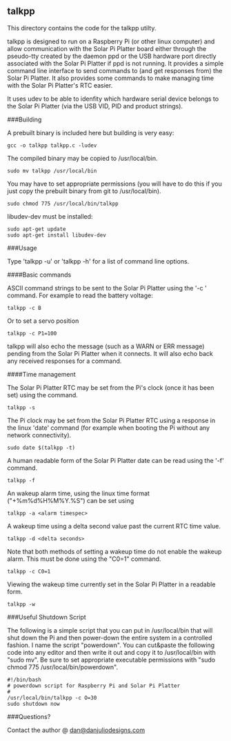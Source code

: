## talkpp

This directory contains the code for the talkpp utilty.

talkpp is designed to run on a Raspberry Pi (or other linux computer) and allow communication with the Solar Pi Platter board either through the pseudo-tty created by the daemon ppd or the USB hardware port directly associated with the Solar Pi Platter if ppd is not running.  It provides a simple command line interface to send commands to (and get responses from) the Solar Pi Platter.  It also provides some commands to make managing time with the Solar Pi Platter's RTC easier.

It uses udev to be able to idenfity which hardware serial device belongs to the Solar Pi Platter (via the USB VID, PID and product strings).


###Building

A prebuilt binary is included here but building is very easy:

    gcc -o talkpp talkpp.c -ludev

The compiled binary may be copied to /usr/local/bin.

    sudo mv talkpp /usr/local/bin

You may have to set appropriate permissions (you will have to do this if you just copy the
prebuilt binary from git to /usr/local/bin).

    sudo chmod 775 /usr/local/bin/talkpp

libudev-dev must be installed:

    sudo apt-get update
    sudo apt-get install libudev-dev


###Usage

Type 'talkpp -u' or 'talkpp -h' for a list of command line options.

####Basic commands

ASCII command strings to be sent to the Solar Pi Platter using the '-c <string>' command.  For example to read the battery voltage:

    talkpp -c B

Or to set a servo position

    talkpp -c P1=100

talkpp will also echo the message (such as a WARN or ERR message) pending from the Solar Pi Platter when it connects.  It will also echo back any received responses for a command.


####Time management

The Solar Pi Platter RTC may be set from the Pi's clock (once it has been set) using the command.

    talkpp -s

The Pi clock may be set from the Solar Pi Platter RTC using a response in the linux 'date' command (for example when booting the Pi without any network connectivity).

    sudo date $(talkpp -t)

A human readable form of the Solar Pi Platter date can be read using the '-f' command.

    talkpp -f

An wakeup alarm time, using the linux time format ("+%m%d%H%M%Y.%S") can be set using

    talkpp -a <alarm timespec>

A wakeup time using a delta second value past the current RTC time value.

    talkpp -d <delta seconds>

Note that both methods of setting a wakeup time do not enable the wakeup alarm.  This must be done using the "C0=1" command.

    talkpp -c C0=1

Viewing the wakeup time currently set in the Solar Pi Platter in a readable form.

    talkpp -w


###Useful Shutdown Script

The following is a simple script that you can put in /usr/local/bin that will shut down the Pi and then power-down the entire system in a controlled fashion.  I name the script "powerdown".  You can cut&paste the following code into any editor and then write it out and copy it to /usr/local/bin with "sudo mv".  Be sure to set appropriate executable permissions with "sudo chmod 775 /usr/local/bin/powerdown".

    #!/bin/bash
    # powerdown script for Raspberry Pi and Solar Pi Platter
    #
    /usr/local/bin/talkpp -c O=30
    sudo shutdown now


###Questions?

Contact the author @ dan@danjuliodesigns.com

